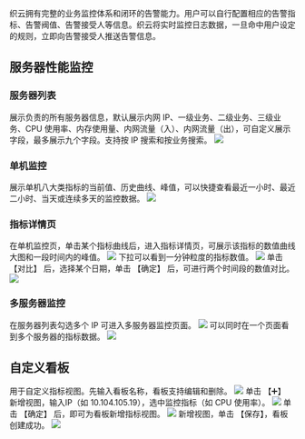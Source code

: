 织云拥有完整的业务监控体系和闭环的告警能力。用户可以自行配置相应的告警指标、告警阀值、告警接受人等信息。织云将实时监控日志数据，一旦命中用户设定的规则，立即向告警接受人推送告警信息。
## 服务器性能监控 ##
### 服务器列表 ###
展示负责的所有服务器信息，默认展示内网 IP、一级业务、二级业务、三级业务、CPU 使用率、内存使用量、内网流量（入）、内网流量（出），可自定义展示字段，最多展示九个字段。支持按 IP 搜索和按业务搜索。
![](http://imgcache.tcecqpoc.fsphere.cn/image/mc.qcloudimg.com/static/img/70605e8ed5bdaa612c35fb698b016329/monitor1.png)
### 单机监控 ###
展示单机八大类指标的当前值、历史曲线、峰值，可以快捷查看最近一小时、最近二小时、当天或连续多天的监控数据。
![](http://imgcache.tcecqpoc.fsphere.cn/image/mc.qcloudimg.com/static/img/f7379be722bac6a64c0f08a3ef7ebc2c/monitor2.png)
### 指标详情页 ###
在单机监控页，单击某个指标曲线后，进入指标详情页，可展示该指标的数值曲线大图和一段时间内的峰值。
![](http://imgcache.tcecqpoc.fsphere.cn/image/mc.qcloudimg.com/static/img/394bfdf0ba304c6514cf3fc81b93fe08/monitor3.png)
下拉可以看到一分钟粒度的指标数值。
![](http://imgcache.tcecqpoc.fsphere.cn/image/mc.qcloudimg.com/static/img/3e00e1f4c6d0f302d548fe998510d659/monitor4.png)
单击 【对比】 后，选择某个日期，单击 【确定】 后，可进行两个时间段的数值对比。
![](http://imgcache.tcecqpoc.fsphere.cn/image/mc.qcloudimg.com/static/img/e4f11471fa593c8781b2d87cba41b7f4/monitor5.png)
### 多服务器监控 ###
在服务器列表勾选多个 IP 可进入多服务器监控页面。
![](http://imgcache.tcecqpoc.fsphere.cn/image/mc.qcloudimg.com/static/img/f418d15e6ab3b936e79883bd9252c2a6/monitor8.png)
可以同时在一个页面看到多个服务器的指标数据。
![](http://imgcache.tcecqpoc.fsphere.cn/image/mc.qcloudimg.com/static/img/d971e84326ccb8aa993b7eca652a1ee3/monitor7.png)
## 自定义看板 ##
用于自定义指标视图。先输入看板名称，看板支持编辑和删除。
![](http://imgcache.tcecqpoc.fsphere.cn/image/mc.qcloudimg.com/static/img/f418d15e6ab3b936e79883bd9252c2a6/monitor8.png)
单击 【➕】 新增视图，输入IP（如 10.104.105.19），选中监控指标（如 CPU 使用率）。
![](http://imgcache.tcecqpoc.fsphere.cn/image/mc.qcloudimg.com/static/img/f7f62b957575e580d27cb5338a525897/monitor9.png)
单击 【确定】 后，即可为看板新增指标视图。
![](http://imgcache.tcecqpoc.fsphere.cn/image/mc.qcloudimg.com/static/img/f418d15e6ab3b936e79883bd9252c2a6/monitor8.png)
新增视图，单击 【保存】，看板创建成功。
![](http://imgcache.tcecqpoc.fsphere.cn/image/mc.qcloudimg.com/static/img/4dd5c00326452eefb35c3e35922fdb6f/monitor11.png)